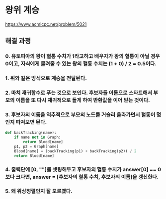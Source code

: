 # 왕위 계승
https://www.acmicpc.net/problem/5021
## 해결 과정
### 0. 유토피아의 왕이 혈통 수치가 1라고하고 배우자가 왕의 혈통이 아닐 경우 0이고, 자식에게 물려줄 수 있는 왕의 혈통 수치는 (1 + 0) / 2 = 0.5이다.
### 1. 위와 같은 방식으로 계승을 전달된다.
### 2. 마치 재귀함수로 푸는 것으로 보인다. 후보자들 이름으로 스타트해서 부모의 이름을 또 다시 재귀적으로 돌게 하여 반환값을 이어 받는 것이다.
### 3. 후보자의 이름을 역추적으로 부모의 노드를 거슬러 올라가면서 혈통이 몇인지 따져보면 된다.
```python
def backTracking(name):
    if name not in Graph:
        return Blood[name]
    p1, p2 = Graph[name]
    Blood[name] = (backTracking(p1) + backTracking(p2)) / 2
    return Blood[name]
```
### 4. 출력단에 [0, ""]를 셋팅해두고 후보자의 혈통 수치가 answer[0] == 0 보다 크다면, answer = [후보자의 혈통 수치, 후보자의 이름]을 갱신한다.
### 5. 왜 위상정렬인지 잘 모르겠다.

